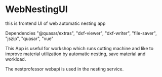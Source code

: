 # WebNestingUI
this is frontend UI of web automatic nesting app

Dependencies
    "@quasar/extras",
    "dxf-viewer",
    "dxf-writer",
    "file-saver",
    "jszip",
    "quasar",
    "vue"

This App is useful for workshop which runs cutting machine and like to improve material utilization by automatic nesting, save material and workload.

The nestprofessor webapi is used in the nesting service.
